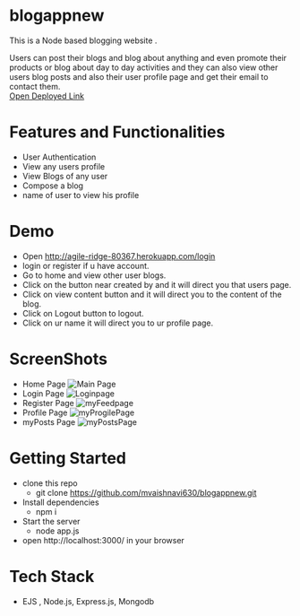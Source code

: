 # blogappnew

This is a Node based blogging website .

Users can post their blogs and blog about anything and even promote their products or blog about day to day activities and they can also view other users blog posts and also their user profile page and get their email to contact them.<br />
[Open Deployed Link](http://agile-ridge-80367.herokuapp.com/login)<br />

# Features and Functionalities
* User Authentication 
* View any users profile
* View Blogs of any user
* Compose a blog
* name of user to view his profile 



# Demo
* Open http://agile-ridge-80367.herokuapp.com/login
* login or register if u have account.
* Go to home and view other user blogs.
* Click on the button near created by and it will direct you that users page.
* Click on view content button and it will direct you to the content of the blog.
* Click on Logout button to logout.
* Click on ur name it will direct you to ur profile page.

# ScreenShots
* Home Page
![Main Page](https://i.postimg.cc/sD16fnX8/Screenshot-30.png)
* Login Page
![Loginpage](https://i.postimg.cc/sD16fnX8/Screenshot-30.png)
* Register Page
![myFeedpage](https://i.postimg.cc/sD16fnX8/Screenshot-30.png)
* Profile Page
![myProgilePage](https://i.postimg.cc/sD16fnX8/Screenshot-30.png)
* myPosts Page
![myPostsPage](https://i.postimg.cc/sD16fnX8/Screenshot-30.png)



# Getting Started
* clone this repo
  * git clone https://github.com/mvaishnavi630/blogappnew.git
* Install dependencies
  * npm i
* Start the server
  * node app.js
* open http://localhost:3000/ in your browser

# Tech Stack
* EJS , Node.js, Express.js, Mongodb




















